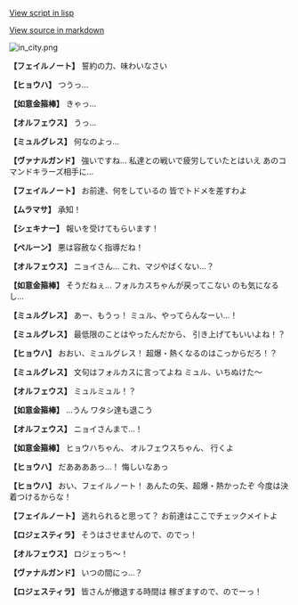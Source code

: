 [View script in lisp](../scripts/210102121.txt)

[View source in markdown](210102121.md)

![in_city.png](../images/backgrounds/in_city.png)

**【フェイルノート】**
誓約の力、味わいなさい

**【ヒョウハ】**
つうっ…

**【如意金箍棒】**
きゃっ…

**【オルフェウス】**
うっ…

**【ミュルグレス】**
何なのよっ…

**【ヴァナルガンド】**
強いですね…
私達との戦いで疲労していたとはいえ
あのコマンドキラーズ相手に…

**【フェイルノート】**
お前達、何をしているの
皆でトドメを差すわよ

**【ムラマサ】**
承知！

**【シェキナー】**
報いを受けてもらいます！

**【ペルーン】**
悪は容赦なく指導だね！

**【オルフェウス】**
ニョイさん…
これ、マジやばくない…？

**【如意金箍棒】**
そうだねぇ…
フォルカスちゃんが戻ってこない
のも気になるし…

**【ミュルグレス】**
あー、もうっ！
ミュル、やってらんなーい…！

**【ミュルグレス】**
最低限のことはやったんだから、
引き上げてもいいよね！？

**【ヒョウハ】**
おおい、ミュルグレス！
超爆・熱くなるのはこっからだろ！？

**【ミュルグレス】**
文句はフォルカスに言ってよね
ミュル、いちぬけた～

**【オルフェウス】**
ミュルミュル！？

**【如意金箍棒】**
…うん
ワタシ達も退こう

**【オルフェウス】**
ニョイさんまで…！

**【如意金箍棒】**
ヒョウハちゃん、
オルフェウスちゃん、
行くよ

**【ヒョウハ】**
だああああっ…！
悔しいなあっ

**【ヒョウハ】**
おい、フェイルノート！
あんたの矢、超爆・熱かったぞ
今度は決着つけるからな！

**【フェイルノート】**
逃れられると思って？
お前達はここでチェックメイトよ

**【ロジェスティラ】**
そうはさせませんので、のでっ！

**【オルフェウス】**
ロジェっち～！

**【ヴァナルガンド】**
いつの間にっ…？

**【ロジェスティラ】**
皆さんが撤退する時間は
稼ぎますので、のでーっ！
